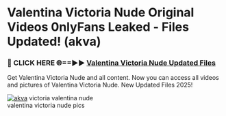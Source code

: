 # Valentina Victoria Nude Original Videos 0nlyFans Leaked - Files Updated! (akva)

<h3>🔴 CLICK HERE 🌐==►► <a href="https://tinyurl.com/4mcuefdz" rel="nofollow">Valentina Victoria Nude Updated Files</a></h3>

Get Valentina Victoria Nude and all content. Now you can access all videos and pictures of Valentina Victoria Nude. New Updated Files 2025!

[![akva](https://i.imgur.com/StAQSOY.gif)](https://tinyurl.com/4mcuefdz)
victoria valentina nude<br>
valentina victoria nude pics